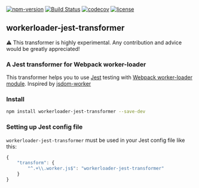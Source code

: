 [![npm-version](https://img.shields.io/npm/v/workerloader-jest-transformer.svg)](https://www.npmjs.com/package/workerloader-jest-transformer) [![Build Status](https://travis-ci.org/astagi/workerloader-jest-transformer.svg?branch=master)](https://travis-ci.org/astagi/workerloader-jest-transformer) [![codecov](https://codecov.io/gh/astagi/workerloader-jest-transformer/branch/master/graph/badge.svg)](https://codecov.io/gh/astagi/workerloader-jest-transformer) [![license](https://img.shields.io/npm/l/express.svg)]()

## workerloader-jest-transformer

⚠️ This transformer is highly experimental. Any contribution and advice would be greatly appreciated!

### A Jest transformer for Webpack worker-loader

This transformer helps you to use [Jest](https://facebook.github.io/jest/) testing with [Webpack worker-loader module](https://github.com/webpack-contrib/worker-loader). Inspired by [jsdom-worker](https://github.com/developit/jsdom-worker)

### Install

```sh
npm install workerloader-jest-transformer --save-dev
```

### Setting up Jest config file

`workerloader-jest-transformer` must be used in your Jest config file like this:

```js
{
    "transform": {
        "^.+\\.worker.js$": "workerloader-jest-transformer"
    }
}
```
